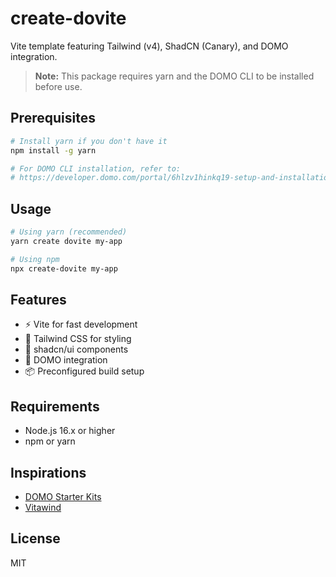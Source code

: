 # create-dovite

Vite template featuring Tailwind (v4), ShadCN (Canary), and DOMO integration.


> **Note:** This package requires yarn and the DOMO CLI to be installed before use.

## Prerequisites

```bash
# Install yarn if you don't have it
npm install -g yarn

# For DOMO CLI installation, refer to:
# https://developer.domo.com/portal/6hlzv1hinkq19-setup-and-installation
```

## Usage

```bash
# Using yarn (recommended)
yarn create dovite my-app

# Using npm
npx create-dovite my-app
```

## Features

- ⚡️ Vite for fast development
- 🎨 Tailwind CSS for styling
- 🎯 shadcn/ui components
- 🔄 DOMO integration
- 📦 Preconfigured build setup

## Requirements

- Node.js 16.x or higher
- npm or yarn

## Inspirations

- [DOMO Starter Kits](https://developer.domo.com/portal/u8w475o2245yp-starter-kits)
- [Vitawind](https://vitawind.vercel.app/)

## License
MIT
